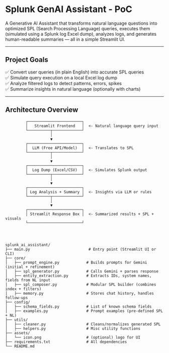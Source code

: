 #  Splunk GenAI Assistant - PoC

A Generative AI Assistant that transforms natural language questions into optimized SPL (Search Processing Language) queries, executes them (simulated using a Splunk log Excel dump), analyzes logs, and generates human-readable summaries — all in a simple Streamlit UI.

---

## Project Goals

✅ Convert user queries (in plain English) into accurate SPL queries  
✅ Simulate query execution on a local Excel log dump  
✅ Analyze filtered logs to detect patterns, errors, spikes  
✅ Summarize insights in natural language (optionally with charts)

---

## Architecture Overview

```text
         ┌────────────────────────┐
         │   Streamlit Frontend   │  <- Natural language query input
         └──────────┬─────────────┘
                    │
                    ▼
         ┌────────────────────────┐
         │  LLM (Free API/Model)  │  <- Translates to SPL
         └──────────┬─────────────┘
                    │
                    ▼
         ┌────────────────────────┐
         │  Log Dump (Excel/CSV)  │  <- Simulates Splunk output
         └──────────┬─────────────┘
                    │
                    ▼
         ┌────────────────────────┐
         │ Log Analysis + Summary │  <- Insights via LLM or rules
         └──────────┬─────────────┘
                    │
                    ▼
         ┌────────────────────────┐
         │ Streamlit Response Box │  <- Summarized results + SPL + visuals
         └────────────────────────┘




splunk_ai_assistant/
├── main.py                          # Entry point (Streamlit UI or CLI)
├── core/
│   ├── prompt_engine.py            # Builds prompts for Gemini (initial + refinement)
│   ├── spl_generator.py            # Calls Gemini + parses response
│   ├── entity_extraction.py        # Extracts IDs, system names, fields from NL input
│   ├── spl_composer.py             # Modular SPL builder (combines index + filters)
│   ├── memory.py                   # Stores chat history, handles follow-ups
├── config/
│   ├── schema_fields.py            # List of known schema fields
│   ├── examples.py                 # Prompt examples (pre-defined SPL + NL)
├── utils/
│   ├── cleaner.py                  # Cleans/normalizes generated SPL
│   ├── helpers.py                  # Misc utility functions
├── assets/
│   └── icon.png                    # (optional) logo for UI
├── requirements.txt                # All dependencies
└── README.md
